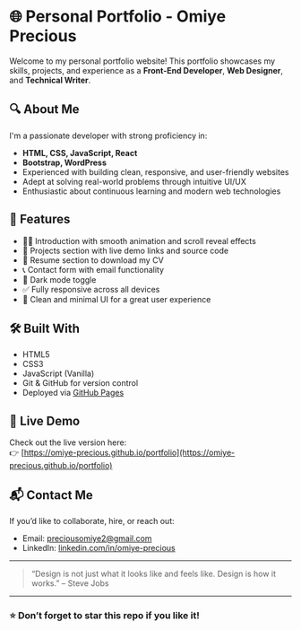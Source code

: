 # 🌐 Personal Portfolio - Omiye Precious

Welcome to my personal portfolio website! This portfolio showcases my skills, projects, and experience as a **Front-End Developer**, **Web Designer**, and **Technical Writer**.

## 🔍 About Me

I'm a passionate developer with strong proficiency in:
- **HTML, CSS, JavaScript, React**
- **Bootstrap, WordPress**
- Experienced with building clean, responsive, and user-friendly websites
- Adept at solving real-world problems through intuitive UI/UX
- Enthusiastic about continuous learning and modern web technologies

## 🚀 Features

- 🧑‍💼 Introduction with smooth animation and scroll reveal effects
- 🧰 Projects section with live demo links and source code
- 📄 Resume section to download my CV
- 📞 Contact form with email functionality
- 🌙 Dark mode toggle
- ✅ Fully responsive across all devices
- 🎨 Clean and minimal UI for a great user experience

## 🛠️ Built With

- HTML5  
- CSS3  
- JavaScript (Vanilla)  
- Git & GitHub for version control  
- Deployed via [GitHub Pages](https://pages.github.com)



## 🔗 Live Demo

Check out the live version here:  
👉 [https://omiye-precious.github.io/portfolio](https://omiye-precious.github.io/portfolio)

## 📬 Contact Me

If you’d like to collaborate, hire, or reach out:

- Email: preciousomiye2@gmail.com  
- LinkedIn: [linkedin.com/in/omiye-precious](https://linkedin.com/in/omiye-precious)  

---

> “Design is not just what it looks like and feels like. Design is how it works.” – Steve Jobs

---

### ⭐ Don’t forget to star this repo if you like it!


